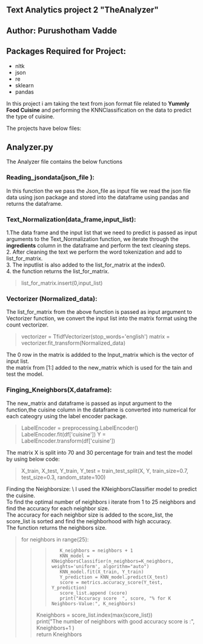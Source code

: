 ## Text Analytics project 2  "TheAnalyzer"

## Author: Purushotham Vadde

## Packages Required for Project:
- nltk
- json
- re
- sklearn
- pandas 

In this project i am taking the text from json format file related to  **Yummly Food Cuisine** and performing the KNNClassification on the data to predict the type of cuisine.

The projects have below files:
## Analyzer.py
The Analyzer file contains the below functions

### Reading_jsondata(json_file ):

In this function the we pass the Json_file as input file we read the json file data using json package and stored into the dataframe using pandas and returns the dataframe.

### Text_Normalization(data_frame,input_list):

1.The data frame and the input list that we need to predict is passed as input arguments to the Text_Normalization function, we iterate through the **ingredients**  column in the dataframe and perform the text cleaning steps. \
2. After cleaning the text we perform the word tokenization and add to  list_for_matrix. \
3. The inputlist is also added to the list_for_matrix at the index0. \
4. the function returns the list_for_matrix. 
>list_for_matrix.insert(0,input_list)

### Vectorizer (Normalized_data):
The  list_for_matrix from the above function is passed as input argument to Vectorizer function, we convert the input list into the matrix format using the count vectorizer. 

>    vectorizer = TfidfVectorizer(stop_words='english')
>    matrix = vectorizer.fit_transform(Normalized_data)

The 0 row in the matrix is addded to the Input_matrix which is the vector of input list. \
the matrix from [1:] added to the new_matrix which is used for the tain and test the model. 



### Finging_Kneighbors(X,dataframe):
The new_matrix and dataframe is passed as input argument to the function,the cuisine column in the dataframe is converted into numerical for each cateogry using the label encoder package.

>    LabelEncoder = preprocessing.LabelEncoder()
>    LabelEncoder.fit(df['cuisine']) 
>    Y = LabelEncoder.transform(df['cuisine'])

The matrix X is split into 70 and 30 percentage for train and test the model by using below code:

>    X_train, X_test, Y_train, Y_test = train_test_split(X, Y, train_size=0.7, test_size=0.3, random_state=100)

Finding the Neighborsize: \ 
I used the KNeighborsClassifier model to predict the cuisine. \
To find the optimal number of neighbors i iterate from 1 to 25 neighbors and find the accuracy for each neighbor size. \
The accuracy for each neighbor size is added to the score_list, the score_list is sorted and find the neighborhood with high accuracy. \
The function returns the neighbors size.
> for neighbors in range(25):
>>>        K_neighbors = neighbors + 1
>>>        KNN_model = KNeighborsClassifier(n_neighbors=K_neighbors, weights='uniform', algorithm="auto")
>>>        KNN_model.fit(X_train, Y_train)
>>>        Y_prediction = KNN_model.predict(X_test)
>>>        score = metrics.accuracy_score(Y_test, Y_prediction)
>>>        score_list.append (score)
>>>        print("Accuracy score  ", score, "% for K Neighbors-Value:", K_neighbors)
>>    Kneighbors = score_list.index(max(score_list)) \
>>    print("The number of neighbors with good accuracy score is :", Kneighbors+1 ) \
>>    return Kneighbors


















